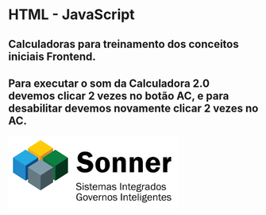 # HTML - JavaScript
## Calculadoras para treinamento dos conceitos iniciais Frontend.

## Para executar o som da Calculadora 2.0 devemos clicar 2 vezes no botão AC, e para desabilitar devemos novamente clicar 2 vezes no AC.


![Sonner](https://github.com/Leonel15/Calculadora/blob/master/sonner.png)


